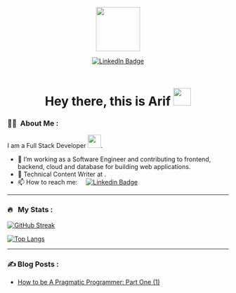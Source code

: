 <p align="center"><img src="https://media.giphy.com/media/M9gbBd9nbDrOTu1Mqx/giphy.gif" width="100"/></p>
<p align="center">
<a href="https://www.linkedin.com/in/arif-ul-islam-716517149/"><img src="https://img.shields.io/badge/LinkedIn-blue?style=for-the-badge&logo=linkedin&logoColor=white" alt="LinkedIn Badge"></a>
</p>
<p align="center">

<p align="center"><img src="https://komarev.com/ghpvc/?username=arif-js&style=flat-square&color=blue" alt=""></p>
<h1 align="center">Hey there, this is Arif <img src="https://media.giphy.com/media/hvRJCLFzcasrR4ia7z/giphy.gif" width="40"></h1>

### :woman_technologist: &nbsp;About Me :

I am a Full Stack Developer <img src="https://media.giphy.com/media/WUlplcMpOCEmTGBtBW/giphy.gif" width="30">.

- 🔭 I’m working as a Software Engineer and contributing to frontend, backend, cloud and database for building web applications.
- 🌱 Technical Content Writer at .
- 📫 How to reach me: &nbsp; &nbsp; [![Linkedin Badge](https://img.shields.io/badge/-UmairMukhtar-blue?style=flat&logo=Linkedin&logoColor=white)](https://www.linkedin.com/in/arif-ul-islam-716517149/)

---

### 🔥 &nbsp; My Stats :
[![GitHub Streak](http://github-readme-streak-stats.herokuapp.com?user=arif-js&theme=dark&background=000000)](https://git.io/streak-stats)

[![Top Langs](https://github-readme-stats.vercel.app/api/top-langs/?username=arif-js&layout=compact&theme=vision-friendly-dark)](https://github.com/anuraghazra/github-readme-stats)

---

### ✍️ Blog Posts : 
- [How to be A Pragmatic Programmer: Part One (1)](https://medium.com/brainstation23/how-to-be-a-pragmatic-programmer-part-one-1-5d48ae31a49e)
